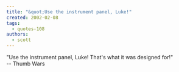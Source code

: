 ```yaml
---
title: "&quot;Use the instrument panel, Luke!"
created: 2002-02-08
tags: 
  - quotes-108
authors: 
  - scott
---
```


"Use the instrument panel, Luke! That's what it was designed for!"  
\-- Thumb Wars
